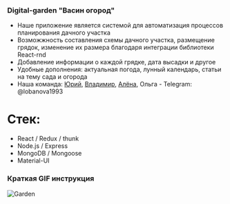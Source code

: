 ### Digital-garden "Васин огород"

* Наше приложение является системой для автоматизация процессов планирования дачного участка
* Возможжность составления схемы дачного участка, размещение грядок, изменение их размера благодаря интеграции библиотеки React-rnd
* Добавление информации о каждой грядке, дата высадки и другое
* Удобные дополнения: актуальная погода, лунный календарь, статьи на тему сада и огорода
* Наша команда: [Юрий](https://hh.ru/applicant/resumes/view?resume=49eeab3dff086eea820039ed1f7250616f524c), [Владимир](https://career.habr.com/vladimir-sobko23), [Алёна](https://career.habr.com/lubanko),  Ольга - Telegram: @lobanova1993

# Стек:

* React / Redux / thunk
* Node.js / Express
* MongoDB / Mongoose
* Material-UI

### Краткая GIF инструкция 

![Garden](https://github.com/Nastavshev/digital-garden/blob/main/frontend/public/gif/learn.gif)




